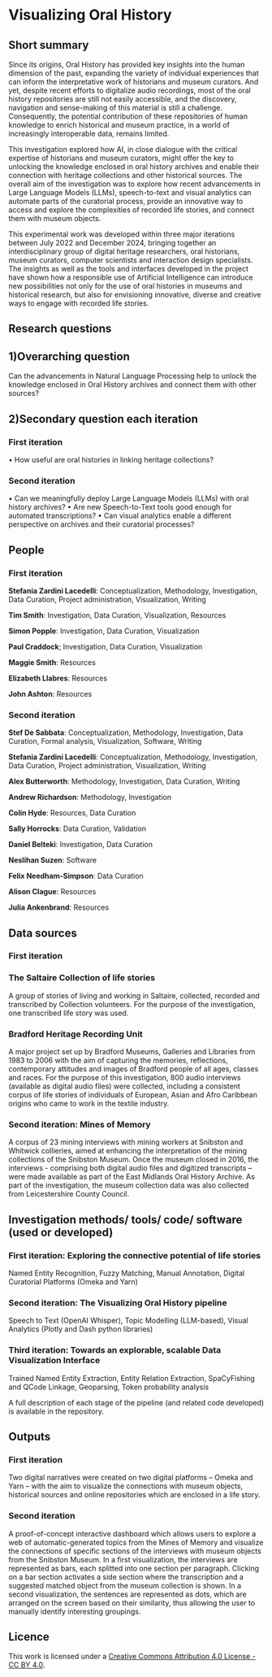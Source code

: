 # Visualizing Oral History

## Short summary
Since its origins, Oral History has provided key insights into the human dimension of the past, expanding the variety of individual experiences that can inform the interpretative work of historians and museum curators. And yet, despite recent efforts to digitalize audio recordings, most of the oral history repositories are still not easily accessible, and the discovery, navigation and sense-making of this material is still a challenge. Consequently, the potential contribution of these repositories of human knowledge to enrich historical and museum practice, in a world of increasingly interoperable data, remains limited. 

This investigation explored how AI, in close dialogue with the critical expertise of historians and museum curators, might offer the key to unlocking the knowledge enclosed in oral history archives and enable their connection with heritage collections and other historical sources. The overall aim of the investigation was to explore how recent advancements in Large Language Models (LLMs), speech-to-text and visual analytics can automate parts of the curatorial process, provide an innovative way to access and explore the complexities of recorded life stories, and connect them with museum objects.

This experimental work was developed within three major iterations between July 2022 and December 2024, bringing together an interdisciplinary group of digital heritage researchers, oral historians, museum curators, computer scientists and interaction design specialists. The insights as well as the tools and interfaces developed in the project have shown how a responsible use of Artificial Intelligence can introduce new possibilities not only for the use of oral histories in museums and historical research, but also for envisioning innovative, diverse and creative ways to engage with recorded life stories.

## Research questions

## 1)Overarching question
Can the advancements in Natural Language Processing help to unlock the knowledge enclosed in Oral History archives and connect them with other sources?

## 2)Secondary question each iteration

### First iteration
•	How useful are oral histories in linking heritage collections?

### Second iteration
•	Can we meaningfully deploy Large Language Models (LLMs) with oral history archives?
•	Are new Speech-to-Text tools good enough for automated transcriptions?
•	Can visual analytics enable a different perspective on archives and their curatorial processes?



## People

### First iteration

**Stefania Zardini Lacedelli**: Conceptualization, Methodology, Investigation, Data Curation, Project administration, Visualization, Writing

**Tim Smith**: Investigation, Data Curation, Visualization, Resources

**Simon Popple**: Investigation, Data Curation, Visualization

**Paul Craddock**; Investigation, Data Curation, Visualization

**Maggie Smith**: Resources

**Elizabeth Llabres**: Resources

**John Ashton**: Resources


### Second iteration

**Stef De Sabbata**: Conceptualization, Methodology, Investigation, Data Curation, Formal analysis, Visualization, Software, Writing

**Stefania Zardini Lacedelli**: Conceptualization, Methodology, Investigation, Data Curation, Project administration, Visualization, Writing

**Alex Butterworth**: Methodology, Investigation, Data Curation, Writing

**Andrew Richardson**: Methodology, Investigation

**Colin Hyde**: Resources, Data Curation

**Sally Horrocks**: Data Curation, Validation

**Daniel Belteki**: Investigation, Data Curation

**Neslihan Suzen**: Software

**Felix Needham-Simpson**: Data Curation

**Alison Clague**: Resources

**Julia Ankenbrand**: Resources




## Data sources

### First iteration
### The Saltaire Collection of life stories
A group of stories of living and working in Saltaire, collected, recorded and transcribed by Collection volunteers. For the purpose of the investigation, one transcribed life story was used.

### Bradford Heritage Recording Unit
A major project set up by Bradford Museums, Galleries and Libraries from 1983 to 2006 with the aim of capturing the memories, reflections, contemporary attitudes and images of Bradford people of all ages, classes and races. For the purpose of this investigation, 800 audio interviews (available as digital audio files) were collected, including a consistent corpus of life stories of individuals of European, Asian and Afro Caribbean origins who came to work in the textile industry.

### Second iteration: Mines of Memory
A corpus of 23 mining interviews with mining workers at Snibston and Whitwick collieries, aimed at enhancing the interpretation of the mining collections of the Snibston Museum. Once the museum closed in 2016, the interviews - comprising both digital audio files and digitized transcripts – were made available as part of the East Midlands Oral History Archive. As part of the investigation, the museum collection data was also collected from Leicestershire County Council.

## Investigation methods/ tools/ code/ software (used or developed)

### First iteration: Exploring the connective potential of life stories
Named Entity Recognition, Fuzzy Matching, Manual Annotation, Digital Curatorial Platforms (Omeka and Yarn)

### Second iteration: The Visualizing Oral History pipeline 
Speech to Text (OpenAI Whisper), Topic Modelling (LLM-based), Visual Analytics (Plotly and Dash python libraries)

### Third iteration: Towards an explorable, scalable Data Visualization Interface
Trained Named Entity Extraction, Entity Relation Extraction, SpaCyFishing and QCode Linkage, Geoparsing, Token probability analysis

A full description of each stage of the pipeline (and related code developed) is available in the repository.


## Outputs


### First iteration
Two digital narratives were created on two digital platforms – Omeka and Yarn – with the aim to visualize the connections with museum objects, historical sources and online repositories which are enclosed in a life story. 

### Second iteration
A proof-of-concept interactive dashboard which allows users to explore a web of automatic-generated topics from the Mines of Memory and visualize the connections of specific sections of the interviews with museum objects from the Snibston Museum. In a first visualization, the interviews are represented as bars, each splitted into one section per paragraph. Clicking on a bar section activates a side section where the transcription and a suggested matched object from the museum collection is shown. In a second visualization, the sentences are represented as dots, which are arranged on the screen based on their similarity, thus allowing the user to manually identify interesting groupings.


  
## Licence 
This work is licensed under a [Creative Commons Attribution 4.0 License - CC BY 4.0](https://creativecommons.org/licenses/by/4.0/).

